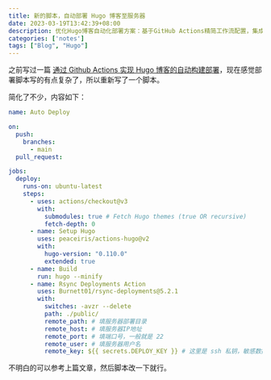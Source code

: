 ```yaml
---
title: 新的脚本，自动部署 Hugo 博客至服务器
date: 2023-03-19T13:42:39+08:00
description: 优化Hugo博客自动化部署方案：基于GitHub Actions精简工作流配置，集成rsync同步插件实现高效文件传输，降低运维复杂度与部署耗时。
categories: ['notes']
tags: ["Blog", "Hugo"]
---
```


之前写过一篇 [通过 Github Actions 实现 Hugo 博客的自动构建部署](/posts/auto-deploy-hugo-blog-by-github-actions)，现在感觉部署脚本写的有点复杂了，所以重新写了一个脚本。

<!-- more -->

简化了不少，内容如下：

```yml
name: Auto Deploy

on:
  push:
    branches:
      - main
  pull_request:

jobs:
  deploy:
    runs-on: ubuntu-latest
    steps:
      - uses: actions/checkout@v3
        with:
          submodules: true # Fetch Hugo themes (true OR recursive)
          fetch-depth: 0
      - name: Setup Hugo
        uses: peaceiris/actions-hugo@v2
        with:
          hugo-version: "0.110.0"
          extended: true
      - name: Build
        run: hugo --minify
      - name: Rsync Deployments Action
        uses: Burnett01/rsync-deployments@5.2.1
        with:
          switches: -avzr --delete
          path: ./public/
          remote_path: # 填服务器部署目录
          remote_host: # 填服务器IP地址
          remote_port: # 填端口号，一般就是 22
          remote_user: # 填服务器用户名
          remote_key: ${{ secrets.DEPLOY_KEY }} # 这里是 ssh 私钥，敏感数据建议设置成 secrets 获取
```

不明白的可以参考上篇文章，然后脚本改一下就行。
